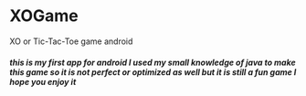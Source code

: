 # XOGame
XO or Tic-Tac-Toe game android

##### this is my first app for android I used my small knowledge of java to make this game so it is not perfect or optimized as well but it is still a fun game I hope you enjoy it

